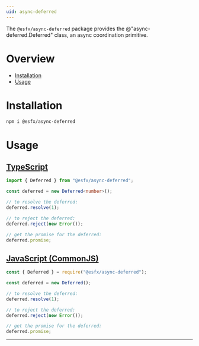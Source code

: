 ```yaml
---
uid: async-deferred
---
```

The `@esfx/async-deferred` package provides the @"async-deferred.Deferred" class, an async coordination primitive.

# Overview

* [Installation](#installation)
* [Usage](#usage)

# Installation

```sh
npm i @esfx/async-deferred
```

# Usage

## [TypeScript](#tab/ts)
```ts
import { Deferred } from "@esfx/async-deferred";

const deferred = new Deferred<number>();

// to resolve the deferred:
deferred.resolve(1);

// to reject the deferred:
deferred.reject(new Error());

// get the promise for the deferred:
deferred.promise;
```

## [JavaScript (CommonJS)](#tab/js)
```js
const { Deferred } = require("@esfx/async-deferred");

const deferred = new Deferred();

// to resolve the deferred:
deferred.resolve(1);

// to reject the deferred:
deferred.reject(new Error());

// get the promise for the deferred:
deferred.promise;
```

***